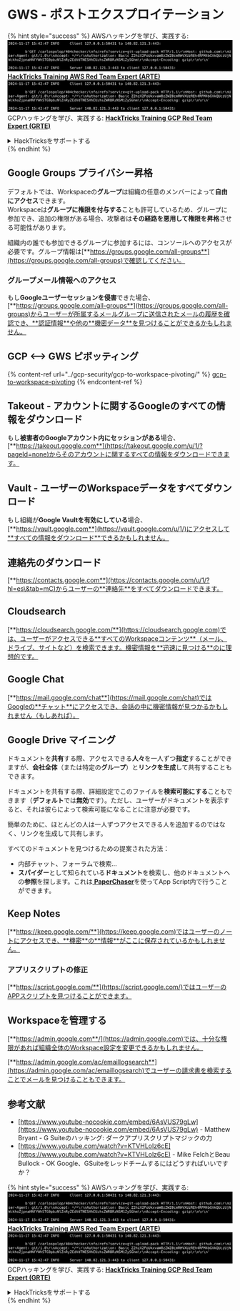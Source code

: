 # GWS - ポストエクスプロイテーション

{% hint style="success" %}
AWSハッキングを学び、実践する:<img src="../../.gitbook/assets/image (1).png" alt="" data-size="line">[**HackTricks Training AWS Red Team Expert (ARTE)**](https://training.hacktricks.xyz/courses/arte)<img src="../../.gitbook/assets/image (1).png" alt="" data-size="line">\
GCPハッキングを学び、実践する: <img src="../../.gitbook/assets/image (2).png" alt="" data-size="line">[**HackTricks Training GCP Red Team Expert (GRTE)**<img src="../../.gitbook/assets/image (2).png" alt="" data-size="line">](https://training.hacktricks.xyz/courses/grte)

<details>

<summary>HackTricksをサポートする</summary>

* [**サブスクリプションプラン**](https://github.com/sponsors/carlospolop)を確認してください！
* **💬 [**Discordグループ**](https://discord.gg/hRep4RUj7f)または[**Telegramグループ**](https://t.me/peass)に参加するか、**Twitter** 🐦 [**@hacktricks\_live**](https://twitter.com/hacktricks\_live)**をフォローしてください。**
* **[**HackTricks**](https://github.com/carlospolop/hacktricks)および[**HackTricks Cloud**](https://github.com/carlospolop/hacktricks-cloud)のGitHubリポジトリにPRを提出してハッキングトリックを共有してください。**

</details>
{% endhint %}

## Google Groups プライバシー昇格

デフォルトでは、Workspaceの**グループ**は組織の任意のメンバーによって**自由にアクセス**できます。\
Workspaceは**グループに権限を付与する**ことも許可しているため、グループに参加でき、追加の権限がある場合、攻撃者は**その経路を悪用して権限を昇格**させる可能性があります。

組織内の誰でも参加できるグループに参加するには、コンソールへのアクセスが必要です。グループ情報は[**https://groups.google.com/all-groups**](https://groups.google.com/all-groups)で確認してください。

### グループメール情報へのアクセス

もし**Googleユーザーセッションを侵害**できた場合、[**https://groups.google.com/all-groups**](https://groups.google.com/all-groups)からユーザーが所属するメールグループに送信されたメールの履歴を確認でき、**認証情報**や他の**機密データ**を見つけることができるかもしれません。

## GCP <--> GWS ピボッティング

{% content-ref url="../gcp-security/gcp-to-workspace-pivoting/" %}
[gcp-to-workspace-pivoting](../gcp-security/gcp-to-workspace-pivoting/)
{% endcontent-ref %}

## Takeout - アカウントに関するGoogleのすべての情報をダウンロード

もし**被害者のGoogleアカウント内にセッションがある**場合、[**https://takeout.google.com**](https://takeout.google.com/u/1/?pageId=none)からそのアカウントに関するすべての情報をダウンロードできます。

## Vault - ユーザーのWorkspaceデータをすべてダウンロード

もし組織が**Google Vaultを有効にしている**場合、[**https://vault.google.com**](https://vault.google.com/u/1/)にアクセスして**すべての情報をダウンロード**できるかもしれません。

## 連絡先のダウンロード

[**https://contacts.google.com**](https://contacts.google.com/u/1/?hl=es\&tab=mC)からユーザーの**連絡先**をすべてダウンロードできます。

## Cloudsearch

[**https://cloudsearch.google.com/**](https://cloudsearch.google.com)では、ユーザーがアクセスできる**すべてのWorkspaceコンテンツ**（メール、ドライブ、サイトなど）を検索できます。機密情報を**迅速に見つける**のに理想的です。

## Google Chat

[**https://mail.google.com/chat**](https://mail.google.com/chat)ではGoogleの**チャット**にアクセスでき、会話の中に機密情報が見つかるかもしれません（もしあれば）。

## Google Drive マイニング

ドキュメントを**共有**する際、アクセスできる**人々**を一人ずつ**指定**することができますが、**会社全体**（または特定の**グループ**）と**リンクを生成**して共有することもできます。

ドキュメントを共有する際、詳細設定でこのファイルを**検索可能にする**こともできます（**デフォルト**では**無効**です）。ただし、ユーザーがドキュメントを表示すると、それは彼らによって検索可能になることに注意が必要です。

簡単のために、ほとんどの人は一人ずつアクセスできる人を追加するのではなく、リンクを生成して共有します。

すべてのドキュメントを見つけるための提案された方法：

* 内部チャット、フォーラムで検索...
* **スパイダー**として知られている**ドキュメント**を検索し、他のドキュメントへの**参照**を探します。これは[ **PaperChaser**](https://github.com/mandatoryprogrammer/PaperChaser)を使ってApp Script内で行うことができます。

## **Keep Notes**

[**https://keep.google.com/**](https://keep.google.com)ではユーザーのノートにアクセスでき、**機密**の**情報**がここに保存されているかもしれません。

### アプリスクリプトの修正

[**https://script.google.com/**](https://script.google.com/)ではユーザーのAPPスクリプトを見つけることができます。

## **Workspaceを管理する**

[**https://admin.google.com**/](https://admin.google.com)では、十分な権限があれば組織全体のWorkspace設定を変更できるかもしれません。

[**https://admin.google.com/ac/emaillogsearch**](https://admin.google.com/ac/emaillogsearch)でユーザーの請求書を検索することでメールを見つけることもできます。

## 参考文献

* [https://www.youtube-nocookie.com/embed/6AsVUS79gLw](https://www.youtube-nocookie.com/embed/6AsVUS79gLw) - Matthew Bryant - G Suiteのハッキング: ダークアプリスクリプトマジックの力
* [https://www.youtube.com/watch?v=KTVHLolz6cE](https://www.youtube.com/watch?v=KTVHLolz6cE) - Mike FelchとBeau Bullock - OK Google、GSuiteをレッドチームするにはどうすればいいですか？

{% hint style="success" %}
AWSハッキングを学び、実践する:<img src="../../.gitbook/assets/image (1).png" alt="" data-size="line">[**HackTricks Training AWS Red Team Expert (ARTE)**](https://training.hacktricks.xyz/courses/arte)<img src="../../.gitbook/assets/image (1).png" alt="" data-size="line">\
GCPハッキングを学び、実践する: <img src="../../.gitbook/assets/image (2).png" alt="" data-size="line">[**HackTricks Training GCP Red Team Expert (GRTE)**<img src="../../.gitbook/assets/image (2).png" alt="" data-size="line">](https://training.hacktricks.xyz/courses/grte)

<details>

<summary>HackTricksをサポートする</summary>

* [**サブスクリプションプラン**](https://github.com/sponsors/carlospolop)を確認してください！
* **💬 [**Discordグループ**](https://discord.gg/hRep4RUj7f)または[**Telegramグループ**](https://t.me/peass)に参加するか、**Twitter** 🐦 [**@hacktricks\_live**](https://twitter.com/hacktricks\_live)**をフォローしてください。**
* **[**HackTricks**](https://github.com/carlospolop/hacktricks)および[**HackTricks Cloud**](https://github.com/carlospolop/hacktricks-cloud)のGitHubリポジトリにPRを提出してハッキングトリックを共有してください。**

</details>
{% endhint %}
